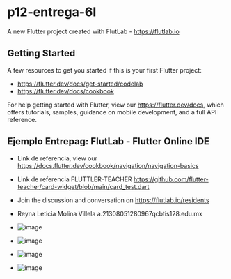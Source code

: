 # p12-entrega-6I

A new Flutter project created with FlutLab - https://flutlab.io

## Getting Started

A few resources to get you started if this is your first Flutter project:

- https://flutter.dev/docs/get-started/codelab
- https://flutter.dev/docs/cookbook

For help getting started with Flutter, view our
https://flutter.dev/docs, which offers tutorials,
samples, guidance on mobile development, and a full API reference.

## Ejemplo Entrepag: FlutLab - Flutter Online IDE

- Link de referencia, view our https://docs.flutter.dev/cookbook/navigation/navigation-basics
- Link de referencia FLUTTLER-TEACHER https://github.com/flutter-teacher/card-widget/blob/main/card_test.dart
- Join the discussion and conversation on https://flutlab.io/residents

- Reyna Leticia Molina Villela a.21308051280967qcbtis128.edu.mx 

- ![image](https://github.com/MolinaVRL128/p12-entrega-6I/assets/143743724/334a13d7-1e2a-4756-ba38-827cb29b24ce)
- ![image](https://github.com/MolinaVRL128/p12-entrega-6I/assets/143743724/839c76d9-90c9-4086-8953-a05fd69ef78c)
- ![image](https://github.com/MolinaVRL128/p12-entrega-6I/assets/143743724/79b2728c-3dd5-4e90-8c47-9ac1720756be)
- ![image](https://github.com/MolinaVRL128/p12-entrega-6I/assets/143743724/90f7a112-2d87-4782-b5d8-871158cf0b94)




